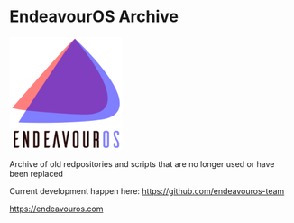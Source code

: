 # EndeavourOS Archive
<img src="https://raw.githubusercontent.com/endeavouros-team/artwork-images-logo/master/icons/endeavouros.png" alt="banner" width="200"/>

Archive of old redpositories and scripts that are no longer used or have been replaced

Current development happen here:
https://github.com/endeavouros-team

https://endeavouros.com
